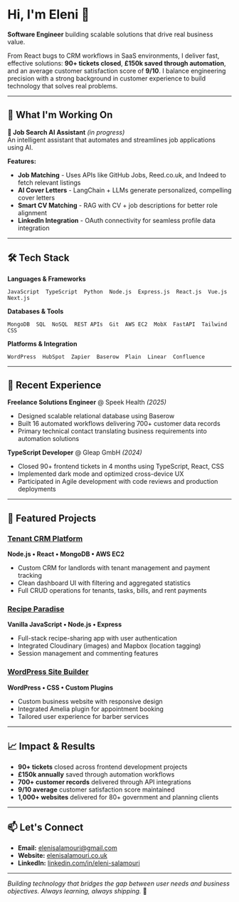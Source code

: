 # Hi, I'm Eleni 👋

**Software Engineer** building scalable solutions that drive real business value.

From React bugs to CRM workflows in SaaS environments, I deliver fast, effective solutions: **90+ tickets closed**, **£150k saved through automation**, and an average customer satisfaction score of **9/10**. I balance engineering precision with a strong background in customer experience to build technology that solves real problems.

---

## 🚀 What I'm Working On

**🧠 Job Search AI Assistant** *(in progress)*  
An intelligent assistant that automates and streamlines job applications using AI.

**Features:**
- **Job Matching** - Uses APIs like GitHub Jobs, Reed.co.uk, and Indeed to fetch relevant listings
- **AI Cover Letters** - LangChain + LLMs generate personalized, compelling cover letters
- **Smart CV Matching** - RAG with CV + job descriptions for better role alignment
- **LinkedIn Integration** - OAuth connectivity for seamless profile data integration

---

## 🛠️ Tech Stack

**Languages & Frameworks**
```
JavaScript  TypeScript  Python  Node.js  Express.js  React.js  Vue.js  Next.js
```

**Databases & Tools**
```
MongoDB  SQL  NoSQL  REST APIs  Git  AWS EC2  MobX  FastAPI  Tailwind CSS
```

**Platforms & Integration**
```
WordPress  HubSpot  Zapier  Baserow  Plain  Linear  Confluence
```

---

## 💼 Recent Experience

**Freelance Solutions Engineer** @ Speek Health *(2025)*  
- Designed scalable relational database using Baserow
- Built 16 automated workflows delivering 700+ customer data records
- Primary technical contact translating business requirements into automation solutions

**TypeScript Developer** @ Gleap GmbH *(2024)*  
- Closed 90+ frontend tickets in 4 months using TypeScript, React, CSS
- Implemented dark mode and optimized cross-device UX
- Participated in Agile development with code reviews and production deployments

---

## 🎯 Featured Projects

### [Tenant CRM Platform](https://tenantcrmproject.co.uk/) 
**Node.js • React • MongoDB • AWS EC2**
- Custom CRM for landlords with tenant management and payment tracking
- Clean dashboard UI with filtering and aggregated statistics
- Full CRUD operations for tenants, tasks, bills, and rent payments

### [Recipe Paradise](https://eleni-recipe-paradise.onrender.com/)
**Vanilla JavaScript • Node.js • Express**
- Full-stack recipe-sharing app with user authentication
- Integrated Cloudinary (images) and Mapbox (location tagging)
- Session management and commenting features

### [WordPress Site Builder](https://joelbarber.pro/)
**WordPress • CSS • Custom Plugins**
- Custom business website with responsive design
- Integrated Amelia plugin for appointment booking
- Tailored user experience for barber services

---

## 📈 Impact & Results

- **90+ tickets** closed across frontend development projects
- **£150k annually** saved through automation workflows
- **700+ customer records** delivered through API integrations
- **9/10 average** customer satisfaction score maintained
- **1,000+ websites** delivered for 80+ government and planning clients

---

## 📫 Let's Connect

- **Email:** elenisalamouri@gmail.com
- **Website:** [elenisalamouri.co.uk](https://elenisalamouri.co.uk/)
- **LinkedIn:** [linkedin.com/in/eleni-salamouri](https://www.linkedin.com/in/eleni-salamouri)

---

*Building technology that bridges the gap between user needs and business objectives. Always learning, always shipping.* 🚢
